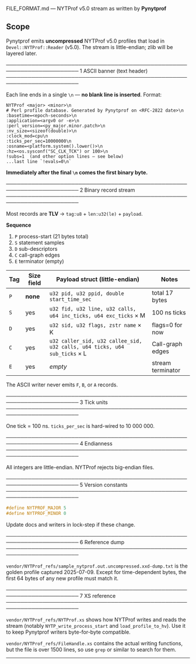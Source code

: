 FILE_FORMAT.md — NYTProf v5.0 stream as written by **Pynytprof**

Scope
-----
Pynytprof emits **uncompressed** NYTProf v5.0 profiles that load in
`Devel::NYTProf::Reader` (v5.0). The stream is little-endian; zlib will be
layered later.

──────────────────────────────────────────────────────────────────────
1  ASCII banner (text header)
──────────────────────────────────────────────────────────────────────

Each line ends in a single `\n` — **no blank line is inserted**. Format:

```text
NYTProf <major> <minor>\n
# Perl profile database. Generated by Pynytprof on <RFC-2822 date>\n
:basetime=<epoch-seconds>\n
:application=<argv0 or -e>\n
:perl_version=<py_major.minor.patch>\n
:nv_size=<sizeof(double)>\n
:clock_mod=cpu\n
:ticks_per_sec=10000000\n
:osname=<platform.system().lower()>\n
:hz=<os.sysconf("SC_CLK_TCK") or 100>\n
!subs=1  (and other option lines – see below)
...last line `!evals=0\n`
```

**Immediately after the final `\n` comes the first binary byte.**

──────────────────────────────────────────────────────────────────────
2  Binary record stream
──────────────────────────────────────────────────────────────────────

Most records are **TLV** → `tag:u8` + `len:u32(le)` + `payload`.

**Sequence**
1. `P`  process-start (21 bytes total)
2. `S`  statement samples
3. `D`  sub-descriptors
4. `C`  call-graph edges
5. `E`  terminator (empty)

| Tag | Size field | Payload struct (little-endian)                                      | Notes                                               |
|-----|------------|---------------------------------------------------------------------|-----------------------------------------------------|
| `P` | **none** | `u32 pid, u32 ppid, double start_time_sec` | total 17 bytes |
| `S` | yes        | `u32 fid, u32 line, u32 calls, u64 inc_ticks, u64 exc_ticks` × M   | 100 ns ticks                                       |
| `D` | yes        | `u32 sid, u32 flags, zstr name` × K                                | flags=0 for now                                    |
| `C` | yes        | `u32 caller_sid, u32 callee_sid, u32 calls, u64 ticks, u64 sub_ticks` × L | Call-graph edges                                  |
| `E` | yes        | *empty*                                                            | stream terminator                                  |

The ASCII writer never emits `F`, `B`, or `A` records.

──────────────────────────────────────────────────────────────────────
3  Tick units
──────────────────────────────────────────────────────────────────────

One tick = 100 ns. `ticks_per_sec` is hard-wired to 10 000 000.

──────────────────────────────────────────────────────────────────────
4  Endianness
──────────────────────────────────────────────────────────────────────

All integers are little-endian. NYTProf rejects big-endian files.

──────────────────────────────────────────────────────────────────────
5  Version constants
──────────────────────────────────────────────────────────────────────

```c
#define NYTPROF_MAJOR 5
#define NYTPROF_MINOR 0
```

Update docs and writers in lock-step if these change.

──────────────────────────────────────────────────────────────────────
6  Reference dump
──────────────────────────────────────────────────────────────────────

`vendor/NYTProf_refs/sample_nytprof.out.uncompressed.xxd-dump.txt` is the
golden profile captured 2025-07-09. Except for time-dependent bytes, the first
64 bytes of any new profile must match it.

──────────────────────────────────────────────────────────────────────
7  XS reference
──────────────────────────────────────────────────────────────────────

`vendor/NYTProf_refs/NYTProf.xs` shows how NYTProf writes and reads the stream
(notably `NYTP_write_process_start` and `load_profile_to_hv`). Use it to keep
Pynytprof writers byte-for-byte compatible.

`vendor/NYTProf_refs/FileHandle.xs` contains the actual writing functions, but
the file is over 1500 lines, so use `grep` or similar to search for them.

---------------------------------------------------------------------
